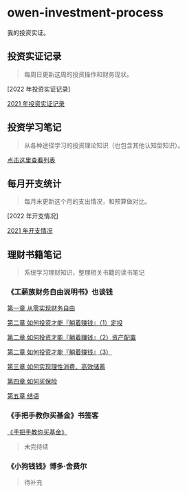 # owen-investment-process

我的投资实证。

## 投资实证记录

> 每周日更新这周的投资操作和财务现状。

[2022 年投资实证记录]

[2021 年投资实证记录](posts/2021/investment-post-2021.md)

## 投资学习笔记

> 从各种途径学习的投资理论知识（也包含其他认知型知识）。

[点击这里查看列表](notes/notes-list.md)

## 每月开支统计

> 每月末更新这个月的支出情况，和预算做对比。

[2022 年开支情况]

[2021 年开支情况](expense/2021/expense-2021.md)

## 理财书籍笔记

> 系统学习理财知识，整理相关书籍的读书笔记

### 《工薪族财务自由说明书》也谈钱

[第一章 从零实现财务自由](gongxinzu/工薪族财务自由说明书1.md)

[第二章 如何投资才能『躺着赚钱』（1）定投](gongxinzu/工薪族财务自由说明书2-1.md)

[第二章 如何投资才能『躺着赚钱』（2）资产配置](gongxinzu/工薪族财务自由说明书2-2.md)

[第二章 如何投资才能『躺着赚钱』（3）](gongxinzu/工薪族财务自由说明书2-3.md)

[第三章 如何实现理性消费、高效储蓄](gongxinzu/工薪族财务自由说明书3.md)

[第四章 如何买保险](gongxinzu/工薪族财务自由说明书4.md) 

[第五章 结语](gongxinzu/工薪族财务自由说明书5.md) 

### 《手把手教你买基金》书签客

[《手把手教你买基金》](shoubashou/手把手教你买基金.md) 

> 未完待续

### 《小狗钱钱》博多·舍费尔

> 待补充
